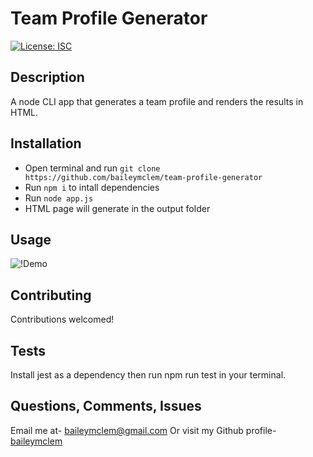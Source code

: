 # Team Profile Generator

[![License: ISC](https://img.shields.io/badge/License-ISC-blue.svg)](https://opensource.org/licenses/ISC)



## Description

A node CLI app that generates a team profile and renders the results in HTML.


## Installation

- Open terminal and run `git clone https://github.com/baileymclem/team-profile-generator`
- Run `npm i` to intall dependencies
- Run `node app.js`
- HTML page will generate in the output folder



## Usage

![!Demo](./assets/demo.gif)


## Contributing

Contributions welcomed!

## Tests

Install jest as a dependency then run npm run test in your terminal.

## Questions, Comments, Issues

Email me at- [baileymclem@gmail.com](baileymclem@gmail.com)
Or visit my Github profile- [baileymclem](https://github.com/baileymclem)

